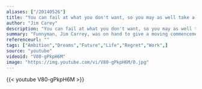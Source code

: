 ```yaml
---
aliases: ["/20140526"]
title: "You can fail at what you don't want, so you may as well take a chance doing what you love"
author: "Jim Carey"
description: "You can fail at what you don't want, so you may as well take a chance doing what you love - Jim Carey quotes from GetInspired365.com"
summary: "Funnyman, Jim Carrey, was on hand to give a moving commencement address to Maharishi University of Management's class of 2014 in which he revealed how his late father inspired him to follow his dreams."
referenceurl: ""
tags: ["Ambition","Dreams","Future","Life","Regret","Work",]
source: "youtube"
videoid: "V80-gPkpH6M"
image: "https://img.youtube.com/vi/V80-gPkpH6M/0.jpg"
---
```


{{< youtube V80-gPkpH6M >}}
